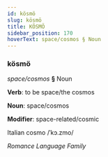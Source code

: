 ```yaml
---
id: kösmö
slug: kösmö
title: KÖSMÖ
sidebar_position: 170
hoverText: space/cosmos § Noun
---
```


### kösmö

*space/cosmos* **§** Noun

**Verb**: to be space/the cosmos

**Noun**: space/cosmos

**Modifier**: space-related/cosmic

Italian cosmo /ˈkɔ.zmo/

*Romance Language Family*